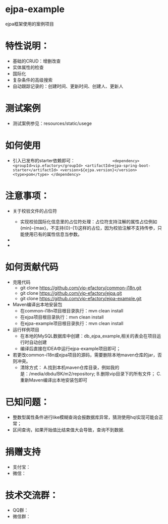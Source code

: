 # ejpa-example
ejpa框架使用的案例项目

# 特性说明：
- 基础的CRUD：增删改查
- 实体属性的检查
- 国际化
- 复杂条件的高级搜索
- 自动跟踪记录的：创建时间、更新时间、创建人、更新人


# 测试案例
- 测试案例参见：resources/static/usege

# 如何使用
- 引入已发布的starter依赖即可：
`                <dependency>
                     <groupId>vip.efactory</groupId>
                     <artifactId>ejpa-spring-boot-starter</artifactId>
                     <version>${ejpa.version}</version>
                     <type>pom</type>
                 </dependency>`

# 注意事项：
- 关于校验文件的占位符
    - 实现校验国际化信息里的占位符处理：占位符支持注解的属性占位例如{min}-{max}，不支持{0}-{1}这样的占位，因为校验注解不支持传参，只能使用已有的属性信息当参数。
- 

- 

# 如何贡献代码
- 克隆代码
    - git clone https://github.com/vip-efactory/common-i18n.git
    - git clone https://github.com/vip-efactory/ejpa.git
    - git clone https://github.com/vip-efactory/ejpa-example.git
- Maven编译出本地安装包
    - 在common-i18n项目根目录执行：mvn clean install
    - 在ejpa项目根目录执行：mvn clean install
    - 在ejpa-example项目根目录执行：mvn clean install
- 运行样例项目
    - 在本地的MySQL数据库中创建：db_ejpa_example,相关的表会在项目运行时自动创建
    - 编译后直接在IDEA中运行ejpa-example项目即可；
- 若更改common-i18n或ejpa项目的源码，需要删除本地maven仓库的jar，否则冲突。
    - 清除方式：
        A.找到本机maven仓库目录，例如我的是：/media/dbdu/BK/m2/repository;
        B.删除vip目录下的所有文件；
        C.重新Maven编译出本地安装包即可

# 已知问题：
- 整数型属性条件进行like模糊查询会报数据库异常，猜测使用hql实现可能会正常；
- 区间查询，如果开始值比结束值大会导致，查询不到数据.

# 捐赠支持
- 支付宝：
- 微信：

# 技术交流群：
- QQ群：
- 微信群：